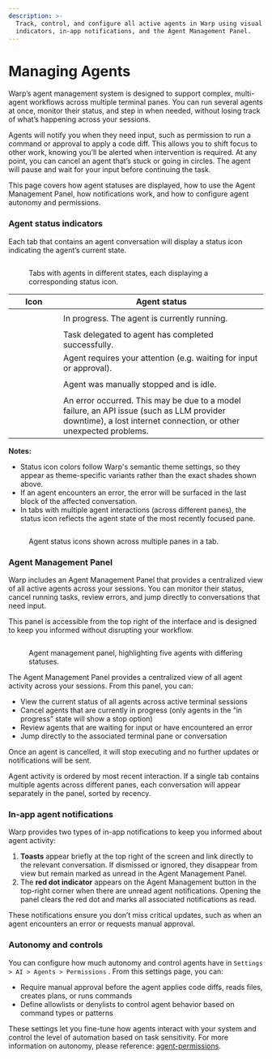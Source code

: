 ```yaml
---
description: >-
  Track, control, and configure all active agents in Warp using visual status
  indicators, in-app notifications, and the Agent Management Panel.
---
```


# Managing Agents

Warp’s agent management system is designed to support complex, multi-agent workflows across multiple terminal panes. You can run several agents at once, monitor their status, and step in when needed, without losing track of what’s happening across your sessions.

Agents will notify you when they need input, such as permission to run a command or approval to apply a code diff. This allows you to shift focus to other work, knowing you’ll be alerted when intervention is required. At any point, you can cancel an agent that’s stuck or going in circles. The agent will pause and wait for your input before continuing the task.

This page covers how agent statuses are displayed, how to use the Agent Management Panel, how notifications work, and how to configure agent autonomy and permissions.

### **Agent status indicators**

Each tab that contains an agent conversation will display a status icon indicating the agent’s current state.

<figure><img src="https://2297236823-files.gitbook.io/~/files/v0/b/gitbook-x-prod.appspot.com/o/spaces%2F-MbqIgTw17KQvq_DQuRr%2Fuploads%2FkagAmrrGVHsWeNpO5f62%2FScreenshot%202025-06-17%20at%201.52.11%E2%80%AFPM.png?alt=media&#x26;token=e3453b2c-755f-4ff3-91bd-e0673854e10e" alt=""><figcaption><p>Tabs with agents in different states, each displaying a corresponding status icon.</p></figcaption></figure>

<table><thead><tr><th width="84.34765625">Icon</th><th>Agent status</th></tr></thead><tbody><tr><td><div><figure><img src="https://2297236823-files.gitbook.io/~/files/v0/b/gitbook-x-prod.appspot.com/o/spaces%2F-MbqIgTw17KQvq_DQuRr%2Fuploads%2Fs4N1O4LSfsmvDPxiz9QD%2Fimage.png?alt=media&#x26;token=85ca64c9-a424-4916-8fc8-31bd0188a017" alt=""><figcaption></figcaption></figure></div></td><td>In progress. The agent is currently running.</td></tr><tr><td><div><figure><img src="https://2297236823-files.gitbook.io/~/files/v0/b/gitbook-x-prod.appspot.com/o/spaces%2F-MbqIgTw17KQvq_DQuRr%2Fuploads%2FH8P6sUjpkpsACWPcn7pz%2Fimage.png?alt=media&#x26;token=92e9b551-a274-4298-a40f-a16a03407f9e" alt=""><figcaption></figcaption></figure></div></td><td>Task delegated to agent has completed successfully.</td></tr><tr><td><div><figure><img src="https://2297236823-files.gitbook.io/~/files/v0/b/gitbook-x-prod.appspot.com/o/spaces%2F-MbqIgTw17KQvq_DQuRr%2Fuploads%2F3QyNuBA94Y6feeQDunWR%2Fimage.png?alt=media&#x26;token=f2c45769-0b53-41ec-a238-ffa327cec685" alt=""><figcaption></figcaption></figure></div></td><td>Agent requires your attention (e.g. waiting for input or approval).</td></tr><tr><td><div><figure><img src="https://2297236823-files.gitbook.io/~/files/v0/b/gitbook-x-prod.appspot.com/o/spaces%2F-MbqIgTw17KQvq_DQuRr%2Fuploads%2FmUCX86ygT273h9505rgt%2Fimage.png?alt=media&#x26;token=89f02321-8489-4742-86cc-bce3bec90c87" alt=""><figcaption></figcaption></figure></div></td><td>Agent was manually stopped and is idle.</td></tr><tr><td><div><figure><img src="https://2297236823-files.gitbook.io/~/files/v0/b/gitbook-x-prod.appspot.com/o/spaces%2F-MbqIgTw17KQvq_DQuRr%2Fuploads%2FoCYG0ctIOzwlLcM2T7ph%2Fimage.png?alt=media&#x26;token=5d651389-e82a-4bb5-bba4-414676ba86ed" alt=""><figcaption></figcaption></figure></div></td><td>An error occurred. This may be due to a model failure, an API issue (such as LLM provider downtime), a lost internet connection, or other unexpected problems.</td></tr></tbody></table>

**Notes:**

* Status icon colors follow Warp's semantic theme settings, so they appear as theme-specific variants rather than the exact shades shown above.
* If an agent encounters an error, the error will be surfaced in the last block of the affected conversation.
* In tabs with multiple agent interactions (across different panes), the status icon reflects the agent state of the most recently focused pane.

<figure><img src="https://2297236823-files.gitbook.io/~/files/v0/b/gitbook-x-prod.appspot.com/o/spaces%2F-MbqIgTw17KQvq_DQuRr%2Fuploads%2FMkCUt58cssaSM9y0RSJZ%2FScreenshot%202025-06-17%20at%201.52.19%E2%80%AFPM.png?alt=media&#x26;token=8fff0ebc-07e8-4e4f-a966-ea0d93d98fa1" alt=""><figcaption><p>Agent status icons shown across multiple panes in a tab.</p></figcaption></figure>

### **Agent Management Panel**

Warp includes an Agent Management Panel that provides a centralized view of all active agents across your sessions. You can monitor their status, cancel running tasks, review errors, and jump directly to conversations that need input.

This panel is accessible from the top right of the interface and is designed to keep you informed without disrupting your workflow.

<figure><img src="https://2297236823-files.gitbook.io/~/files/v0/b/gitbook-x-prod.appspot.com/o/spaces%2F-MbqIgTw17KQvq_DQuRr%2Fuploads%2Fc5bvb9ZwlVUj3H7hPY26%2FScreenshot%202025-06-17%20at%201.52.25%E2%80%AFPM.png?alt=media&#x26;token=470a6b42-ebbb-425d-8e20-ec1b30a4b73a" alt=""><figcaption><p>Agent management panel, highlighting five agents with differing statuses.</p></figcaption></figure>

The Agent Management Panel provides a centralized view of all agent activity across your sessions. From this panel, you can:

* View the current status of all agents across active terminal sessions
* Cancel agents that are currently in progress (only agents in the “in progress” state will show a stop option)
* Review agents that are waiting for input or have encountered an error
* Jump directly to the associated terminal pane or conversation

Once an agent is cancelled, it will stop executing and no further updates or notifications will be sent.

Agent activity is ordered by most recent interaction. If a single tab contains multiple agents across different panes, each conversation will appear separately in the panel, sorted by recency.

### **In-app agent notifications**

Warp provides two types of in-app notifications to keep you informed about agent activity:

1. **Toasts** appear briefly at the top right of the screen and link directly to the relevant conversation. If dismissed or ignored, they disappear from view but remain marked as unread in the Agent Management Panel.
2. The **red dot indicator** appears on the Agent Management button in the top-right corner when there are unread agent notifications. Opening the panel clears the red dot and marks all associated notifications as read.

These notifications ensure you don’t miss critical updates, such as when an agent encounters an error or requests manual approval.

### **Autonomy and controls**

You can configure how much autonomy and control agents have in `Settings > AI > Agents > Permissions` . From this settings page, you can:

* Require manual approval before the agent applies code diffs, reads files, creates plans, or runs commands
* Define allowlists or denylists to control agent behavior based on command types or patterns

These settings let you fine-tune how agents interact with your system and control the level of automation based on task sensitivity. For more information on autonomy, please reference: [agent-permissions](agent-permissions "mention").
